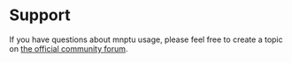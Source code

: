 # Support

If you have questions about mnptu usage, please feel free to create a topic
on [the official community forum](https://discuss.hashicorp.com/c/mnptu-core).

